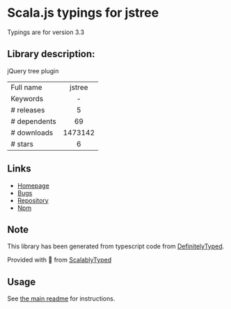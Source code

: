 
# Scala.js typings for jstree

Typings are for version 3.3

## Library description:
jQuery tree plugin

|                    |                 |
| ------------------ | :-------------: |
| Full name          | jstree |
| Keywords           | - |
| # releases         | 5 |
| # dependents       | 69 |
| # downloads        | 1473142 |
| # stars            | 6 |

## Links
- [Homepage](http://jstree.com)
- [Bugs](https://github.com/vakata/jstree/issues)
- [Repository](https://github.com/vakata/jstree)
- [Npm](https://www.npmjs.com/package/jstree)
    


## Note
This library has been generated from typescript code from [DefinitelyTyped](https://definitelytyped.org).

Provided with :purple_heart: from [ScalablyTyped](https://github.com/oyvindberg/ScalablyTyped)

## Usage
See [the main readme](../../readme.md) for instructions.


